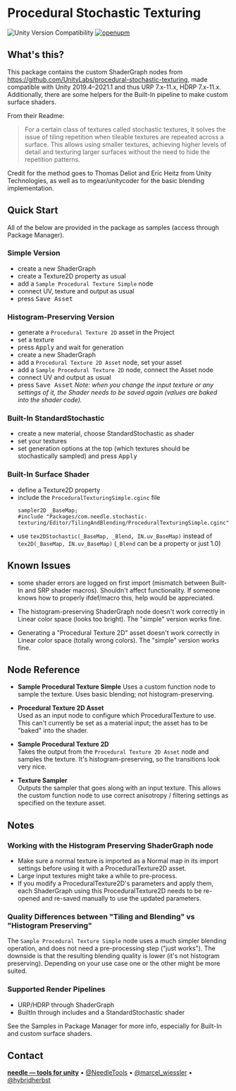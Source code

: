 # Procedural Stochastic Texturing

![Unity Version Compatibility](https://img.shields.io/badge/Unity-2019.4%20%E2%80%94%202021.1-brightgreen) [![openupm](https://img.shields.io/npm/v/com.needle.stochastic-texturing?label=openupm&registry_uri=https://package.openupm.com)](https://openupm.com/packages/com.needle.stochastic-texturing/)

## What's this?

This package contains the custom ShaderGraph nodes from https://github.com/UnityLabs/procedural-stochastic-texturing, made compatible with Unity 2019.4–2021.1 and thus URP 7.x-11.x, HDRP 7.x-11.x. Additionally, there are some helpers for the Built-In pipeline to make custom surface shaders.  

From their Readme:
> For a certain class of textures called stochastic textures, it solves the issue of tiling repetition when tileable textures are repeated across a surface. This allows using smaller textures, achieving higher levels of detail and texturing larger surfaces without the need to hide the repetition patterns.

Credit for the method goes to Thomas Deliot and Eric Heitz from Unity Technologies, as well as to mgear/unitycoder for the basic blending implementation.

## Quick Start

All of the below are provided in the package as samples (access through Package Manager).

### Simple Version

- create a new ShaderGraph
- create a Texture2D property as usual
- add a `Sample Procedural Texture Simple` node
- connect UV, texture and output as usual
- press <kbd>Save Asset</kbd>

### Histogram-Preserving Version

- generate a `Procedural Texture 2D` asset in the Project
- set a texture
- press <kbd>Apply</kbd> and wait for generation
- create a new ShaderGraph
- add a `Procedural Texture 2D Asset` node, set your asset
- add a `Sample Procedural Texture 2D` node, connect the Asset node
- connect UV and output as usual
- press <kbd>Save Asset</kbd> 
  *Note: when you change the input texture or any settings of it, the Shader needs to be saved again (values are baked into the shader code).*

### Built-In StandardStochastic

- create a new material, choose StandardStochastic as shader
- set your textures
- set generation options at the top (which textures should be stochastically sampled) and press <kbd>Apply</kbd>

### Built-In Surface Shader

- define a Texture2D property
- include the `ProceduralTexturingSimple.cginc` file
  ```
  sampler2D _BaseMap;
  #include "Packages/com.needle.stochastic-texturing/Editor/TilingAndBlending/ProceduralTexturingSimple.cginc"
  ```
- use `tex2DStochastic(_BaseMap, _Blend, IN.uv_BaseMap)` instead of `tex2D(_BaseMap, IN.uv_BaseMap)` (`_Blend` can be a property or just 1.0)

## Known Issues

- some shader errors are logged on first import (mismatch between Built-In and SRP shader macros). Shouldn't affect functionality. If someone knows how to properly ifdef/macro this, help would be appreciated.

- The histogram-preserving ShaderGraph node doesn't work correctly in Linear color space (looks too bright). The "simple" version works fine.

- Generating a "Procedural Texture 2D" asset doesn't work correctly in Linear color space (totally wrong colors). The "simple" version works fine.

## Node Reference

- **Sample Procedural Texture Simple**
  Uses a custom function node to sample the texture. Uses basic blending; not histogram-preserving.

- **Procedural Texture 2D Asset**  
  Used as an input node to configure which ProceduralTexture to use.  
  This can't currently be set as a material input; the asset has to be "baked" into the shader.

- **Sample Procedural Texture 2D**  
  Takes the output from the `Procedural Texture 2D Asset` node and samples the texture. It's histogram-preserving, so the transitions look very nice.

- **Texture Sampler**  
  Outputs the sampler that goes along with an input texture. This allows the custom function node to use correct anisotropy / filtering settings as specified on the texture asset.

## Notes

### Working with the Histogram Preserving ShaderGraph node

- Make sure a normal texture is imported as a Normal map in its import settings before using it with a ProceduralTexture2D asset.
- Large input textures might take a while to pre-process.
- If you modify a ProceduralTexture2D's parameters and apply them, each ShaderGraph using this ProceduralTexture2D needs to be re-opened and re-saved manually to use the updated parameters.

### Quality Differences between "Tiling and Blending" vs "Histogram Preserving"

The `Sample Procedural Texture Simple` node uses a much simpler blending operation, and does not need a pre-processing step ("just works"). The downside is that the resulting blending quality is lower (it's not histogram preserving). Depending on your use case one or the other might be more suited.

### Supported Render Pipelines

- URP/HDRP through ShaderGraph
- BuiltIn through includes and a StandardStochastic shader

See the Samples in Package Manager for more info, especially for Built-In and custom surface shaders.

## Contact
<b>[needle — tools for unity](https://needle.tools)</b> • 
[@NeedleTools](https://twitter.com/NeedleTools) • 
[@marcel_wiessler](https://twitter.com/marcel_wiessler) • 
[@hybridherbst](https://twitter.com/hybridherbst)
